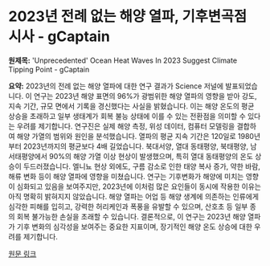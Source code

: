 # 2023년 전례 없는 해양 열파, 기후변곡점 시사 - gCaptain

**원제목:** 'Unprecedented' Ocean Heat Waves In 2023 Suggest Climate Tipping Point - gCaptain

**요약:** 2023년의 전례 없는 해양 열파에 대한 연구 결과가 Science 저널에 발표되었습니다.  이 연구는 2023년 해양 표면의 96%가 광범위한 해양 열파의 영향을 받아 강도, 지속 기간, 규모 면에서 기록을 경신했다는 사실을 밝혔습니다.  이는 해양 온도의 평균 상승을 초래하고 일부 생태계가 회복 불능 상태에 이를 수 있는 전환점을 의미할 수 있다는 우려를 제기합니다. 연구진은 실제 해양 측정, 위성 데이터, 컴퓨터 모델링을 결합하여 해양 가열의 범위와 원인을 분석했습니다.  열파의 평균 지속 기간은 120일로 1980년부터 2023년까지의 평균보다 4배 길었습니다.  북대서양, 열대 동태평양, 북태평양, 남서태평양에서 90%의 해양 가열 이상 현상이 발생했으며, 특히 열대 동태평양의 온도 상승이 두드러졌습니다.  엘니뇨 현상 외에도, 구름 감소로 인한 태양 복사 증가, 약한 바람, 해류 변화 등이 해양 열파에 영향을 미쳤습니다.  연구는 기후변화가 해양에 미치는 영향이 심화되고 있음을 보여주지만, 2023년에 이처럼 많은 요인들이 동시에 작용한 이유는 아직 명확히 밝혀지지 않았습니다.  해양 열파는 어업 등 해양 생계에 의존하는 인류에게 심각한 피해를 입히고, 강력한 허리케인과 폭풍을 유발할 수 있으며, 산호초 등 일부 종의 회복 불가능한 손실을 초래할 수 있습니다.  결론적으로, 이 연구는 2023년 해양 열파가 기후 변화의 심각성을 보여주는 중요한 지표이며, 장기적인 해양 온도 상승에 대한 우려를 제기합니다.

[원문 링크](https://gcaptain.com/unprecedented-ocean-heat-waves-in-2023-suggest-climate-tipping-point/)
